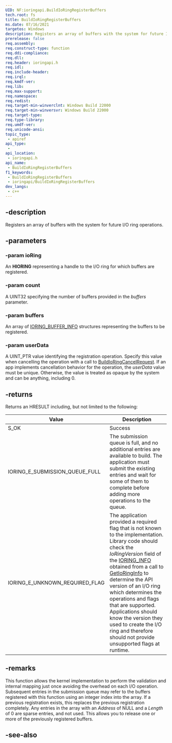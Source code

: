 ```yaml
---
UID: NF:ioringapi.BuildIoRingRegisterBuffers
tech.root: fs
title: BuildIoRingRegisterBuffers
ms.date: 07/16/2021
targetos: Windows
description: Registers an array of buffers with the system for future I/O ring operations.
prerelease: false
req.assembly: 
req.construct-type: function
req.ddi-compliance: 
req.dll: 
req.header: ioringapi.h
req.idl: 
req.include-header: 
req.irql: 
req.kmdf-ver: 
req.lib: 
req.max-support: 
req.namespace: 
req.redist: 
req.target-min-winverclnt: Windows Build 22000 
req.target-min-winversvr: Windows Build 22000
req.target-type: 
req.type-library: 
req.umdf-ver: 
req.unicode-ansi: 
topic_type:
 - apiref
api_type:
 - 
api_location:
 - ioringapi.h
api_name:
 - BuildIoRingRegisterBuffers
f1_keywords:
 - BuildIoRingRegisterBuffers
 - ioringapi/BuildIoRingRegisterBuffers
dev_langs:
 - c++
---
```


## -description

Registers an array of buffers with the system for future I/O ring operations.

## -parameters

### -param ioRing

An **HIORING** representing a handle to the I/O ring for which buffers are registered.

### -param count

A UINT32 specifying the number of buffers provided in the *buffers* parameter.

### -param buffers

An array of [IORING_BUFFER_INFO](../ntioring_x/ns-ntioring_x-ioring_buffer_info.md) structures representing the buffers to be registered.

### -param userData

A UINT_PTR value identifying the registration operation. Specify this value when cancelling the operation with a call to [BuildIoRingCancelRequest](nf-ioringapi-buildioringcancelrequest.md). If an app implements cancellation behavior for the operation, the *userData* value must be unique. Otherwise, the value is treated as opaque by the system and can be anything, including 0.

## -returns

Returns an HRESULT including, but not limited to the following:

| Value | Description |
|-------|-------------|
| S_OK  | Success |
| IORING_E_SUBMISSION_QUEUE_FULL | The submission queue is full, and no additional entries are available to build. The application must submit the existing entries and wait for some of them to complete before adding more operations to the queue. |
| IORING_E_UNKNOWN_REQUIRED_FLAG | The application provided a required flag that is not known to the implementation. Library code should check the *IoRingVersion* field of the [IORING_INFO](ns-ioringapi-ioring_info.md) obtained from a call to [GetIoRingInfo](nf-ioringapi-getioringinfo.md) to determine the API version of an I/O ring which determines the operations and flags that are supported. Applications should know the version they used to create the I/O ring and therefore should not provide unsupported flags at runtime. |

## -remarks

 This function allows the kernel implementation to perform the validation and internal mapping just once avoiding the overhead on each I/O operation. Subsequent entries in the submission queue may refer to the buffers registered with this function using an integer index into the array.  If a previous registration exists, this replaces the previous registration completely. Any entries in the array with an *Address* of NULL and a *Length* of 0 are sparse entries, and not used. This allows you to release one or more of the previously registered buffers.


## -see-also

